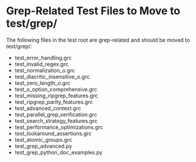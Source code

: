 # Grep-Related Test Files to Move to test/grep/

The following files in the test root are grep-related and should be moved to test/grep/:

- test_error_handling.grc
- test_invalid_regex.grc
- test_normalization_o.grc
- test_diacritic_insensitive_o.grc
- test_zero_length_o.grc
- test_o_option_comprehensive.grc
- test_missing_ripgrep_features.grc
- test_ripgrep_parity_features.grc
- test_advanced_context.grc
- test_parallel_grep_verification.grc
- test_search_strategy_features.grc
- test_performance_optimizations.grc
- test_lookaround_assertions.grc
- test_atomic_groups.grc
- test_grep_advanced.py
- test_grep_python_doc_examples.py 